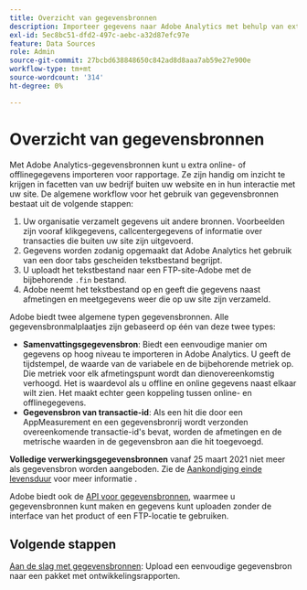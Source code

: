 ```yaml
---
title: Overzicht van gegevensbronnen
description: Importeer gegevens naar Adobe Analytics met behulp van externe bestanden.
exl-id: 5ec8bc51-dfd2-497c-aebc-a32d87efc97e
feature: Data Sources
role: Admin
source-git-commit: 27bcbd638848650c842ad8d8aaa7ab59e27e900e
workflow-type: tm+mt
source-wordcount: '314'
ht-degree: 0%

---
```


# Overzicht van gegevensbronnen

Met Adobe Analytics-gegevensbronnen kunt u extra online- of offlinegegevens importeren voor rapportage. Ze zijn handig om inzicht te krijgen in facetten van uw bedrijf buiten uw website en in hun interactie met uw site. De algemene workflow voor het gebruik van gegevensbronnen bestaat uit de volgende stappen:

1. Uw organisatie verzamelt gegevens uit andere bronnen. Voorbeelden zijn vooraf klikgegevens, callcentergegevens of informatie over transacties die buiten uw site zijn uitgevoerd.
1. Gegevens worden zodanig opgemaakt dat Adobe Analytics het gebruik van een door tabs gescheiden tekstbestand begrijpt.
1. U uploadt het tekstbestand naar een FTP-site-Adobe met de bijbehorende `.fin` bestand.
1. Adobe neemt het tekstbestand op en geeft die gegevens naast afmetingen en meetgegevens weer die op uw site zijn verzameld.

Adobe biedt twee algemene typen gegevensbronnen. Alle gegevensbronmalplaatjes zijn gebaseerd op één van deze twee types:

* **Samenvattingsgegevensbron**: Biedt een eenvoudige manier om gegevens op hoog niveau te importeren in Adobe Analytics. U geeft de tijdstempel, de waarde van de variabele en de bijbehorende metriek op. Die metriek voor elk afmetingspunt wordt dan dienovereenkomstig verhoogd. Het is waardevol als u offline en online gegevens naast elkaar wilt zien. Het maakt echter geen koppeling tussen online- en offlinegegevens.
* **Gegevensbron van transactie-id**: Als een hit die door een AppMeasurement en een gegevensbronrij wordt verzonden overeenkomende transactie-id&#39;s bevat, worden de afmetingen en de metrische waarden in de gegevensbron aan die hit toegevoegd.

**Volledige verwerkingsgegevensbronnen** vanaf 25 maart 2021 niet meer als gegevensbron worden aangeboden. Zie de [Aankondiging einde levensduur](full-processing-eol.md) voor meer informatie .

Adobe biedt ook de [API voor gegevensbronnen](https://developer.adobe.com/analytics-apis/docs/1.4/guides/data-sources/), waarmee u gegevensbronnen kunt maken en gegevens kunt uploaden zonder de interface van het product of een FTP-locatie te gebruiken.

## Volgende stappen

[Aan de slag met gegevensbronnen](getting-started.md): Upload een eenvoudige gegevensbron naar een pakket met ontwikkelingsrapporten.
